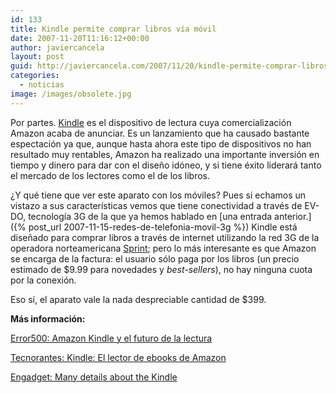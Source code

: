 ```yaml
---
id: 133
title: Kindle permite comprar libros vía móvil
date: 2007-11-20T11:16:12+00:00
author: javiercancela
layout: post
guid: http://javiercancela.com/2007/11/20/kindle-permite-comprar-libros-via-movil/
categories:
  - noticias
image: /images/obsolete.jpg
---
```

Por partes. [Kindle](http://www.amazon.com/exec/obidos/ASIN/B000FI73MA/ref=pd_sl_aw_manual-1_kindle1_40650458_3 "Amazon's New Wireless Reading Device") es el dispositivo de lectura cuya comercialización Amazon acaba de anunciar. Es un lanzamiento que ha causado bastante espectación ya que, aunque hasta ahora este tipo de dispositivos no han resultado muy rentables, Amazon ha realizado una importante inversión en tiempo y dinero para dar con el diseño idóneo, y si tiene éxito liderará tanto el mercado de los lectores como el de los libros.

¿Y qué tiene que ver este aparato con los móviles? Pues si echamos un vistazo a sus características vemos que tiene conectividad a través de EV-DO, tecnología 3G de la que ya hemos hablado en [una entrada anterior.]({% post_url 2007-11-15-redes-de-telefonia-movil-3g %}) Kindle está diseñado para comprar libros a través de internet utilizando la red 3G de la operadora norteamericana [Sprint](http://www.sprint.com/); pero lo más interesante es que Amazon se encarga de la factura: el usuario sólo paga por los libros (un precio estimado de $9.99 para novedades y _best-sellers_), no hay ninguna cuota por la conexión.

Eso sí, el aparato vale la nada despreciable cantidad de $399.

 **Más información:**
  
[Error500: Amazon Kindle y el futuro de la lectura](http://www.error500.net/amazon-kindle-futuro-lectura)
  
[Tecnorantes: Kindle: El lector de ebooks de Amazon](http://www.tecnorantes.com/2007/11/19/kindle-el-lector-de-ebooks-de-amazon/)
  
[Engadget: Many details about the Kindle](http://www.engadget.com/2007/11/19/many-details-about-the-kindle/)